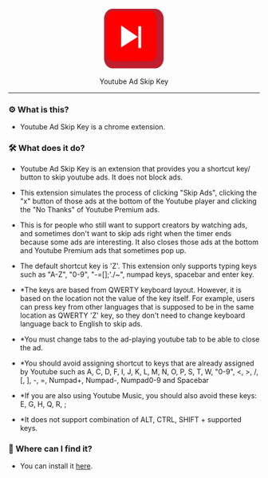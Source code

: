 <p align="center">
  <img src="/images/icon.svg" height="120px;">
</p>
<p align="center">
  Youtube Ad Skip Key
</p>

---
### ⚙ What is this?
- Youtube Ad Skip Key is a chrome extension.

### 🛠 What does it do?
- Youtube Ad Skip Key is an extension that provides you a shortcut key/ button to skip youtube ads. It does not block ads.

- This extension simulates the process of clicking "Skip Ads", clicking the "x" button of those ads at the bottom of the Youtube player and clicking the "No Thanks" of Youtube Premium ads.

- This is for people who still want to support creators by watching ads, and sometimes don't want to skip ads right when the timer ends because some ads are interesting. It also closes those ads at the bottom and Youtube Premium ads that sometimes pop up.

- The default shortcut key is 'Z'. This extension only supports typing keys such as "A-Z", "0-9", "-=[]\;'./~", numpad keys, spacebar and enter key.

- *The keys are based from QWERTY keyboard layout. However, it is based on the location not the value of the key itself. For example, users can press key from other languages that is supposed to be in the same location as QWERTY 'Z' key, so they don't need to change keyboard language back to English to skip ads.
- *You must change tabs to the ad-playing youtube tab to be able to close the ad.
- *You should avoid assigning shortcut to keys that are already assigned by Youtube such as A, C, D, F, I, J, K, L, M, N, O, P, S, T, W, "0-9", <, >, /, [, ], -, =, Numpad+, Numpad-, Numpad0-9 and Spacebar
- *If you are also using Youtube Music, you should also avoid these keys: E, G, H, Q, R, ;
- *It does not support combination of ALT, CTRL, SHIFT + supported keys.

### 🔎 Where can I find it?
- You can install it [here](https://chrome.google.com/webstore/detail/youtube-ad-skip-key/hgijpdhbgbfknajdponodgdehhafcbbp).

